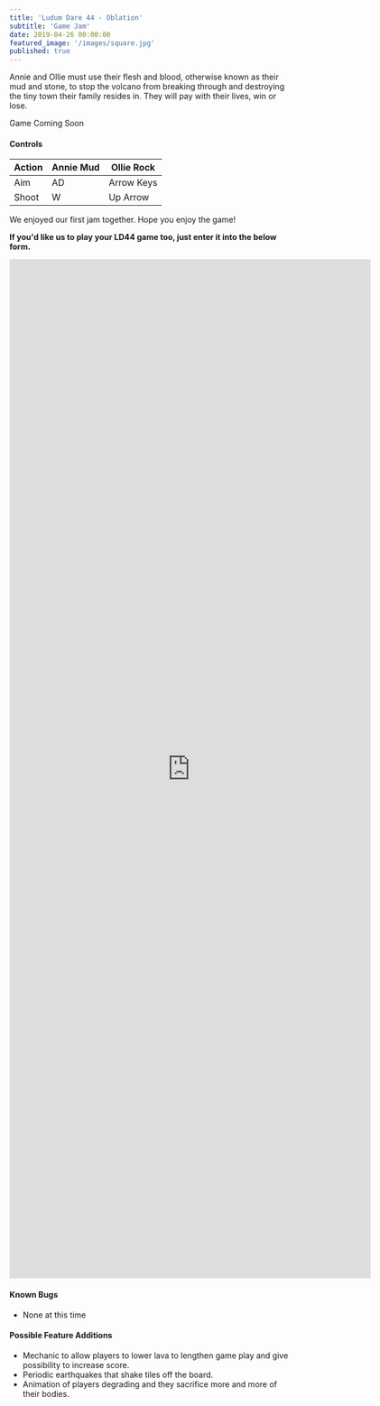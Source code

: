 ```yaml
---
title: 'Ludum Dare 44 - Oblation'
subtitle: 'Game Jam'
date: 2019-04-26 00:00:00
featured_image: '/images/square.jpg'
published: true
---
```

<p>Annie and Ollie must use their flesh and blood, otherwise known as their mud and stone, to stop the volcano from breaking through and destroying the tiny town their family resides in.  They will pay with their lives, win or lose.</p>

<p>Game Coming Soon</p>

#### Controls

|Action|Annie Mud|Ollie Rock|
|---|---|---|
|Aim|AD|Arrow Keys|
|Shoot|W|Up Arrow|


We enjoyed our first jam together.  Hope you enjoy the game!  

<b>If you'd like us to play your LD44 game too, just enter it into the below form.</b>

<p><iframe src="https://docs.google.com/forms/d/1p1p_CK8Ps67uB2UrLqfxukxixim493GtmTfrtLpKvdg/viewform?embedded=true" width="640" height="1807" frameborder="0" marginheight="0" marginwidth="0">Loading...</iframe></p>

#### Known Bugs

* None at this time

#### Possible Feature Additions

* Mechanic to allow players to lower lava to lengthen game play and give possibility to increase score.
* Periodic earthquakes that shake tiles off the board.
* Animation of players degrading and they sacrifice more and more of their bodies.
